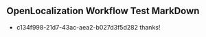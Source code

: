 ## OpenLocalization Workflow Test MarkDown
* c134f998-21d7-43ac-aea2-b027d3f5d282 thanks!

<!--HONumber=Aug16_HO1-->


